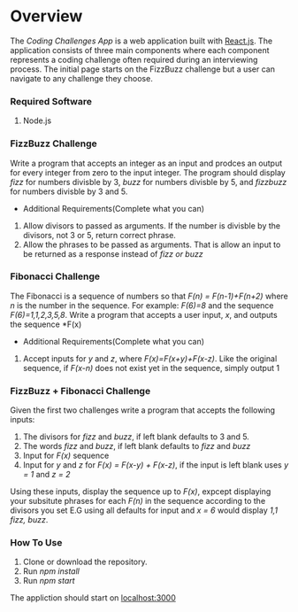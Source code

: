 # Overview
The *Coding Challenges App* is a web application built with [React.js](https://reactjs.org/). The application consists of three main components where each component represents a coding challenge often required during an interviewing process. The initial page starts on the FizzBuzz challenge
but a user can navigate to any challenge they choose.

### Required Software
1. Node.js

### FizzBuzz Challenge
Write a program that accepts an integer as an input and prodces an output for every integer from zero to the input integer.
The program should display *fizz* for numbers divisble by 3, *buzz* for numbers divisble by 5, and *fizzbuzz* for
numbers divisble by 3 and 5.

* Additional Requirements(Complete what you can)
1. Allow divisors to passed as arguments. If the number is divisble by the divisors, not 3 or 5, return correct phrase.
2. Allow the phrases to be passed as arguments. That is allow an input to be returned as a response instead of *fizz or buzz*

### Fibonacci Challenge
The Fibonacci is a sequence of numbers so that *F(n) = F(n-1)+F(n+2)* where *n* is the number in the sequence.
For example: *F(6)=8* and the sequence *F(6)=1,1,2,3,5,8*. Write a program that accepts a user input,
*x*, and outputs the sequence *F(x)

* Additional Requirements(Complete what you can)
1. Accept inputs for *y* and *z*, where *F(x)=F(x+y)+F(x-z)*. Like the original sequence, if *F(x-n)* does not exist yet in the sequence, simply output 1

### FizzBuzz + Fibonacci Challenge
Given the first two challenges write a program that accepts the following inputs:
1. The divisors for *fizz* and *buzz*, if left blank defaults to 3 and 5.
2. The words *fizz* and *buzz*, if left blank defaults to *fizz* and *buzz*
3. Input for *F(x)* sequence
4. Input for *y* and *z* for *F(x) = F(x-y) + F(x-z)*, if the input is left blank uses *y = 1* and *z = 2*

Using these inputs, display the sequence up to *F(x)*, expcept displaying your subsitute phrases for each *F(n)* in the sequence according to the divisors you set E.G using all defaults for input and *x = 6* would display *1,1 fizz, buzz*.

### How To Use
1. Clone or download the repository.
2. Run *npm install*
3. Run *npm start*

The appliction should start on [localhost:3000](http://localhost:3000)